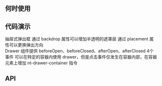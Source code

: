 
## 何时使用


## 代码演示

<div class="grid-x grid-margin-x">
  <div class="medium-12 large-6 cell">
    <nt-example>
      <nt-example-showcase>
        <example-drawer-basic></example-drawer-basic>
      </nt-example-showcase>
      <nt-example-legend title="基本设置">
        抽屉式弹出框
      </nt-example-legend>
      <nt-example-code [code]="basicCode"></nt-example-code>
    </nt-example>
    <nt-example>
      <nt-example-showcase>
        <example-drawer-backdrop></example-drawer-backdrop>
      </nt-example-showcase>
      <nt-example-legend title="增加遮罩效果">
        通过 backdrop 属性可以增加半透明的遮罩层
      </nt-example-legend>
      <nt-example-code [code]="backdropCode"></nt-example-code>
    </nt-example>
    <nt-example>
      <nt-example-showcase>
        <example-drawer-placement></example-drawer-placement>
      </nt-example-showcase>
      <nt-example-legend title="增加遮罩效果">
        通过 placement 属性可以更换弹出方向
      </nt-example-legend>
      <nt-example-code [code]="placementCode"></nt-example-code>
    </nt-example>
  </div>
  <div class="medium-12 large-6 cell">
    <nt-example>
      <nt-example-showcase>
        <example-drawer-event></example-drawer-event>
      </nt-example-showcase>
      <nt-example-legend title="事件类型">
        Drawer 组件提供 beforeOpen、beforeClosed、afterOpen、afterClosed 4个事件
      </nt-example-legend>
      <nt-example-code [code]="eventCode"></nt-example-code>
    </nt-example>
    <nt-example>
      <nt-example-showcase>
        <example-drawer-nested></example-drawer-nested>
      </nt-example-showcase>
      <nt-example-legend title="限定容器">
        可以在特定的容器内使用 drawer，但是点击事件仅发生在容器内部，在容器元素上增加 nt-drawer-container 指令
      </nt-example-legend>
      <nt-example-code [code]="nestedCode"></nt-example-code>
    </nt-example>
  </div>
</div>

## API


